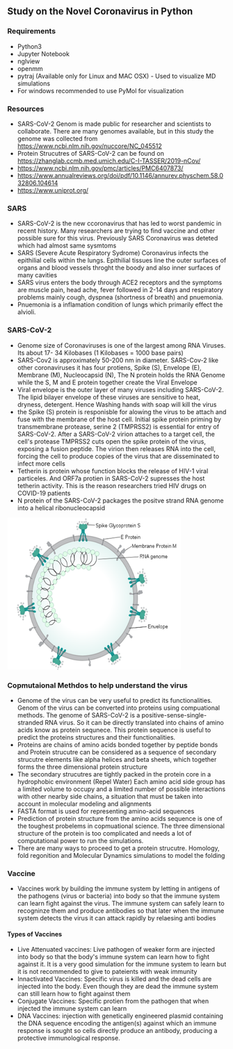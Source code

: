## Study on the Novel Coronavirus in Python

### Requirements
- Python3
- Jupyter Notebook
- nglview
- openmm
- pytraj (Available only for Linux and MAC OSX) - Used to visualize MD simulations
- For windows recommended to use PyMol for visualization

### Resources
- SARS-CoV-2 Genom is made public for researcher and scientists to collaborate. There are many genomes available, but in this study the genome was collected from https://www.ncbi.nlm.nih.gov/nuccore/NC_045512 
- Protein Strucutres of SARS-CoV-2 can be found on https://zhanglab.ccmb.med.umich.edu/C-I-TASSER/2019-nCov/
- https://www.ncbi.nlm.nih.gov/pmc/articles/PMC6407873/
- https://www.annualreviews.org/doi/pdf/10.1146/annurev.physchem.58.032806.104614
- https://www.uniprot.org/

### SARS
- SARS-CoV-2 is the new ccoronavirus that has led to worst pandemic in recent history. Many researchers are trying to find vaccine and other possible sure for this virus. Previously SARS Coronavirus was deteted which had almost same sysmtoms
- SARS (Severe Acute Respiratory Sydrome) Coronavirus infects the epithilial cells within the lungs. Epithilial tissues line the outer surfaces of organs and blood vessels throght the boody and also inner surfaces of many cavities
- SARS virus enters the body through ACE2 receptors and the symptoms are muscle pain, head ache, fever followed in 2-14 days and respiratory problems mainly cough, dyspnea (shortness of breath) and pnuemonia.
- Pnuemonia is a inflamation condition of lungs which primarily effect the alvioli. 

### SARS-CoV-2
- Genome size of Coronaviruses is one of the largest among RNA Viruses. Its about 17- 34 Kilobases (1 Kilobases = 1000 base pairs) 
- SARS-Cov2 is approximately 50-200 nm in diameter. SARS-Cov-2 like other coronaviruses it has four protiens, Spike (S), Envelope (E), Membrane (M), Nucleocapsid (N), The N protein holds the RNA Genome while the S, M and E protein together create the Viral Envelope
- Viral envelope is the outer layer of many viruses including SARS-CoV-2. The lipid bilayer envelope of these viruses are sensitive to heat, dryness, detergent. Hence Washing hands with soap will kill the virus
- the Spike (S) protein is responisble for alowing the virus to be attach and fuse with the membrane of the host cell. Initial spike protein priming by transmembrane protease, serine 2 (TMPRSS2) is essential for entry of SARS-CoV-2. After a SARS-CoV-2 virion attaches to a target cell, the cell's protease TMPRSS2 cuts open the spike protein of the virus, exposing a fusion peptide. The virion then releases RNA into the cell, forcing the cell to produce copies of the virus that are disseminated to infect more cells
- Tetherin is protein whose function blocks the release of HIV-1 viral particeles. And ORF7a protien in SARS-CoV-2 supresses the host tetherin activity. This is the reason researchers tried HIV drugs on COVID-19 patients
- N protein of the SARS-CoV-2 packages the positve strand RNA genome into a helical ribonucleocapsid

<img src="./Images/1.png" alt="Corona Virus Strucutre" width="400" height="350">

### Copmutaional Methdos to help understand the virus
- Genome of the virus can be very useful to predict its functionalities. Genom of the virus can be converted into proteins using compuational methods. The genome of SARS-CoV-2 is a positive-sense-single-stranded RNA virus. So it can be directly translated into chains of amino acids know as protein sequnece. This protein sequence is useful to predict the proteins structures and their functionalities. 
- Proteins are chains of amino acids bonded together by peptide bonds and Protein strucutre can be considered as a sequence of secondary strucutre elements like alpha helices and beta sheets, which together forms the three dimensional protein structure
- The secondary strucutres are tightly packed in the protein core in a hydrophobic environment (Repel Water) Each amino acid side group has a limited volume to occupy and a limited number of possible interactions with other nearby side chains, a situation that must be taken into account in molecular modeling and alignments
- FASTA format is used for representing amino-acid sequences
- Prediction of protein structure from the amino acids sequence is one of the toughest probelems in copmuational science. The three dimensional structure of the protein is too complicated and needs a lot of computational power to run the simulations. 
- There are many ways to proceed to get a protein strucutre. Homology, fold regonition and Molecular Dynamics simulations to model the folding

### Vaccine
- Vaccines work by building the immune system by letting in antigens of the pathogens (virus or bacteria) into body so that the immune system can learn fight against the virus. The immune system can safely learn to recogninze them and produce antibodies so that later when the immune system detects the virus it can attack rapidly by relaesing anti bodies

#### Types of Vaccines
- Live Attenuated vaccines: Live pathogen of weaker form are injected into body so that the body's immune system can learn how to fight against it. It is a very good simulation for the immune system to learn but it is not recommended to give to pateients with weak immunity
- Innactivated Vaccines: Specific virus is killed and the dead cells are injected into the body. Even though they are dead the immune system can still learn how to fight against them
- Conjugate Vaccines: Specific protien from the pathogen that when injected the immune system can learn
- DNA Vaccines: injection with genetically engineered plasmid containing the DNA sequence encoding the antigen(s) against which an immune response is sought so cells directly produce an antibody, producing a protective immunological response.